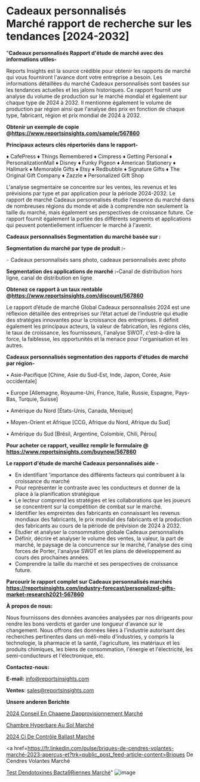 # Cadeaux personnalisés Marché rapport de recherche sur les tendances [2024-2032]

"<strong>Cadeaux personnalisés Rapport d'étude de marché avec des informations utiles-</strong>

Reports Insights est la source crédible pour obtenir les rapports de marché qui vous fourniront l'avance dont votre entreprise a besoin. Les informations détaillées du marché Cadeaux personnalisés sont basées sur les tendances actuelles et les jalons historiques. Ce rapport fournit une analyse du volume de production sur le marché mondial et également sur chaque type de 2024 à 2032. Il mentionne également le volume de production par région ainsi que l'analyse des prix en fonction de chaque type, fabricant, région et prix mondial de 2024 à 2032.

<strong><b>Obtenir un exemple de copie @</b></strong><a href=https://www.reportsinsights.com/sample/567860><strong><b>https://www.reportsinsights.com/sample/567860</b></strong></a>

<b>Principaux acteurs clés répertoriés dans le rapport-</b>

<b> </b>♦ CafePress
♦ Things Remembered
♦ Cimpress
♦ Getting Personal
♦ PersonalizationMall
♦ Disney
♦ Funky Pigeon
♦ American Stationery
♦ Hallmark
♦ Memorable Gifts
♦ Etsy
♦ Redbubble
♦ Signature Gifts
♦ The Original Gift Company
♦ Zazzle
♦ Personalized Gift Shop

L'analyse segmentaire se concentre sur les ventes, les revenus et les prévisions par type et par application pour la période 2024-2032. Le rapport de marché Cadeaux personnalisés étudie l'essence du marché dans de nombreuses régions du monde et aide à comprendre non seulement la taille du marché, mais également ses perspectives de croissance future. Ce rapport fournit également la portée des différents segments et applications qui peuvent potentiellement influencer le marché à l'avenir.

<strong>Cadeaux personnalisés Segmentation du marché basée sur :</strong>

<strong>Segmentation du marché par type de produit :-</strong>

⁃ Cadeaux personnalisés sans photo, cadeaux personnalisés avec photo

<strong>Segmentation des applications de marché :-</strong>Canal de distribution hors ligne, canal de distribution en ligne

<strong><b>Obtenez ce rapport à un taux rentable @</b></strong><a href=https://www.reportsinsights.com/discount/567860><strong><b>https://www.reportsinsights.com/discount/567860</b></strong></a>

Le rapport d’étude de marché Global Cadeaux personnalisés 2024 est une réflexion détaillée des entreprises sur l’état actuel de l’industrie qui étudie des stratégies innovantes pour la croissance des entreprises. Il définit également les principaux acteurs, la valeur de fabrication, les régions clés, le taux de croissance, les fournisseurs, l'analyse SWOT, c'est-à-dire la force, la faiblesse, les opportunités et la menace pour l'organisation et les autres.

<strong>Cadeaux personnalisés segmentation des rapports d'études de marché par région-</strong>

• Asie-Pacifique [Chine, Asie du Sud-Est, Inde, Japon, Corée, Asie occidentale]

• Europe [Allemagne, Royaume-Uni, France, Italie, Russie, Espagne, Pays-Bas, Turquie, Suisse]

• Amérique du Nord [États-Unis, Canada, Mexique]

• Moyen-Orient et Afrique [CCG, Afrique du Nord, Afrique du Sud]

• Amérique du Sud [Brésil, Argentine, Colombie, Chili, Pérou]

<strong>Pour acheter ce rapport, veuillez remplir le formulaire @   <a href=https://www.reportsinsights.com/buynow/567860>https://www.reportsinsights.com/buynow/567860</a></strong>

<strong>Le rapport d'étude de marché Cadeaux personnalisés aide -</strong>
<ul>
  <li>En identifiant 'importance des différents facteurs qui contribuent à la croissance du marché</li>
  <li>Pour représenter le contraste avec les conducteurs et donner de la place à la planification stratégique</li>
  <li>Le lecteur comprend les stratégies et les collaborations que les joueurs se concentrent sur la compétition de combat sur le marché.</li>
  <li>Identifier les empreintes des fabricants en connaissant les revenus mondiaux des fabricants, le prix mondial des fabricants et la production des fabricants au cours de la période de prévision de 2024 à 2032.</li>
  <li>Étudier et analyser la consommation globale Cadeaux personnalisés</li>
  <li>Définir, décrire et analyser le volume des ventes, la valeur, la part de marché, le paysage de la concurrence sur le marché, l'analyse des cinq forces de Porter, l'analyse SWOT et les plans de développement au cours des prochaines années.</li>
  <li>Comprendre la taille du marché et ses perspectives de croissance future.</li>
</ul>

<strong>Parcourir le rapport complet sur Cadeaux personnalisés marchés <a href=https://reportsinsights.com/industry-forecast/personalized-gifts-market-research2021-567860>https://reportsinsights.com/industry-forecast/personalized-gifts-market-research2021-567860</a></strong>

<strong>À propos de nous:</strong>

Nous fournissons des données avancées analysées par nos dirigeants pour rendre les bons verdicts et garder une longueur d'avance sur le changement. Nous offrons des données liées à l'industrie autorisant des recherches pertinentes dans un méli-mélo d'industries, y compris la technologie, la pharmacie et la santé, l'agriculture, les matériaux et les produits chimiques, les biens de consommation, l'énergie et l'électricité, les semi-conducteurs et l'électronique, etc.

<strong>Contactez-nous:</strong>

<strong>E-mail:</strong> <a href=mailto:info@reportsinsights.com>info@reportsinsights.com</a>

<strong>Ventes</strong>: <a href=mailto:sales@reportsinsights.com>sales@reportsinsights.com</a>

<strong>Unsere anderen Berichte</strong>

<a href=https://www.linkedin.com/pulse/2024-conseil-en-cha%C3%AEne-dapprovisionnement-march%C3%A9-6oqhc/>2024 Conseil En Chaaene Dapprovisionnement Marché</a>

<a href=https://www.linkedin.com/pulse/chambre-hyperbare-au-sol-march%C3%A9-part-et-croissance-4ifuc/>Chambre Hyperbare Au Sol Marché</a>

<a href=https://www.linkedin.com/pulse/2024-ci-de-contrôle-ballast-marché-analyse-6nnsc/>2024 Ci De Contrôle Ballast Marché</a>

<a href=https://fr.linkedin.com/pulse/briques-de-cendres-volantes-marché-2023-aperçus-et?trk=public_post_feed-article-content>Briques De Cendres Volantes Marché</a>

<a href=https://www.linkedin.com/pulse/test-dendotoxines-bact%C3%A9riennes-march%C3%A9domaines-ft77f/>Test Dendotoxines Bacta9Riennes Marché</a>"
![image](https://github.com/daminid12/RItrends/assets/158430485/8510a4b2-18f3-4226-846a-a899f3aaba51)
